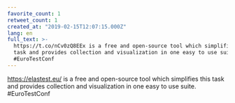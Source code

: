 ```yaml
---
favorite_count: 1
retweet_count: 1
created_at: "2019-02-15T12:07:15.000Z"
lang: en
full_text: >-
  https://t.co/nCv0zQ8EEx is a free and open-source tool which simplifies this
  task and provides collection and visualization in one easy to use suite.
  #EuroTestConf
---
```


<https://elastest.eu/> is a free and open-source tool which simplifies this task
and provides collection and visualization in one easy to use suite.
#EuroTestConf
